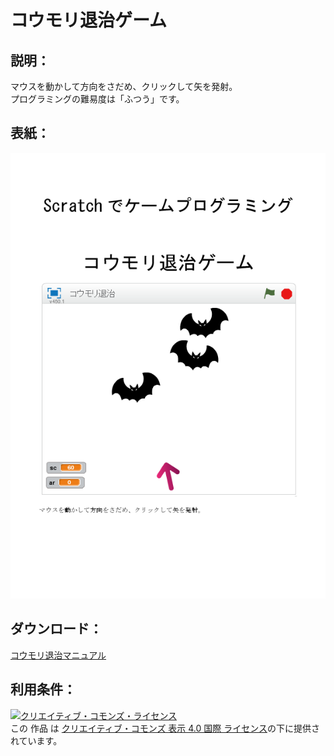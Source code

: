 # コウモリ退治ゲーム

## 説明：
マウスを動かして方向をさだめ、クリックして矢を発射。  
プログラミングの難易度は「ふつう」です。  

## 表紙：
![表紙](コウモリ退治マニュアル.png)

## ダウンロード：
[コウモリ退治マニュアル](コウモリ退治マニュアル.docx)  


## 利用条件：
<a rel="license" href="http://creativecommons.org/licenses/by/4.0/"><img alt="クリエイティブ・コモンズ・ライセンス" style="border-width:0" src="https://i.creativecommons.org/l/by/4.0/88x31.png" /></a><br />この 作品 は <a rel="license" href="http://creativecommons.org/licenses/by/4.0/">クリエイティブ・コモンズ 表示 4.0 国際 ライセンス</a>の下に提供されています。
